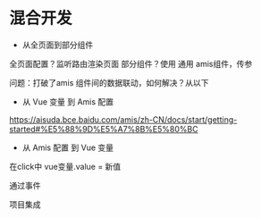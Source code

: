 # 混合开发

*   从全页面到部分组件

全页面配置？监听路由渲染页面
部分组件？使用 通用 amis组件，传参

问题：打破了amis 组件间的数据联动，如何解决？从以下

*   从 Vue 变量 到 Amis 配置

<https://aisuda.bce.baidu.com/amis/zh-CN/docs/start/getting-started#%E5%88%9D%E5%A7%8B%E5%80%BC>

*   从 Amis 配置 到 Vue 变量

在click中 vue变量.value = 新值

通过事件

项目集成
